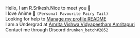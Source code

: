 Hello, I am R.Srikesh.Nice to meet you 👋 <br />
I love Anime :star_struck: `(Personal Favourite Fairy Tail)` <br />
Looking for help to [Manage my profile README](https://guides.github.com/features/mastering-markdown/) <br />
I am a Undergrad at [Amrita Vishwa Vidyapeetham,Amritapuri](https://www.amrita.edu/campus/amritapuri) <br />
Contact me through Discord `drunken_betch#2852`  <br />
